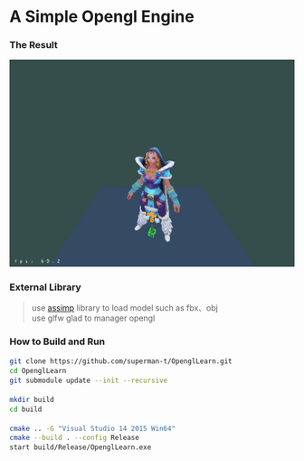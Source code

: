 # A Simple Opengl Engine

### The Result
![](res/opengldemo.gif)

### External Library
> use [assimp](https://github.com/assimp/assimp.git) library to load model such as fbx、obj  
> use glfw glad to manager opengl

### How to Build and Run
```bash
git clone https://github.com/superman-t/OpenglLearn.git
cd OpenglLearn
git submodule update --init --recursive

mkdir build
cd build

cmake .. -G "Visual Studio 14 2015 Win64"
cmake --build . --config Release
start build/Release/OpenglLearn.exe
```